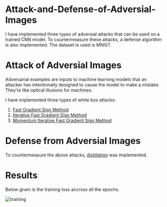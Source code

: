 # Attack-and-Defense-of-Adversial-Images
I have implemented three types of adversial attacks that can be used on a trained CNN model. To countermeasure these attacks, a defense algorithm is also implemented. The dataset is used is MNIST.

# Attack of Adversial Images

Adversarial examples are inputs to machine learning models that an attacker has intentionally designed to cause the model to make a mistake. They’re like optical illusions for machines.

I have implemented three types of white box attacks:

1. [Fast Gradient Sign Method](https://arxiv.org/abs/1412.6572)
2. [Iterative Fast Gradient Sign Method](https://arxiv.org/abs/1607.02533)
3. [Momentum Iterative Fast Gradient Sign Method](https://arxiv.org/abs/1710.06081)

# Defense from Adversial Images

To countermeasure the above attacks, [distillation](https://arxiv.org/abs/1511.04508) was implemented.

# Results

Below given is the training loss accross all the epochs.

![training](https://user-images.githubusercontent.com/63201896/126961865-2f891157-00a3-4ad0-85cf-27647235690f.png)

